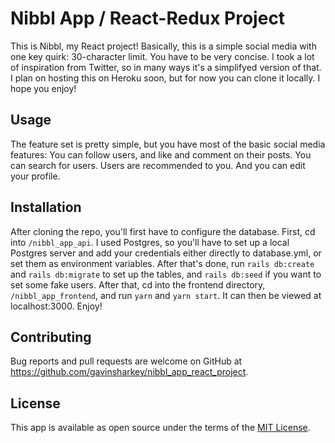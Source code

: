 # Nibbl App / React-Redux Project

This is Nibbl, my React project! Basically, this is a simple social media with one key quirk: 30-character limit. You have to be very concise. I took a lot of inspiration from Twitter, so in many ways it's a simplifyed version of that. I plan on hosting this on Heroku soon, but for now you can clone it locally. I hope you enjoy!

## Usage

The feature set is pretty simple, but you have most of the basic social media features: You can follow users, and like and comment on their posts. You can search for users. Users are recommended to you. And you can edit your profile.

## Installation

After cloning the repo, you'll first have to configure the database. First, cd into `/nibbl_app_api`. I used Postgres, so you'll have to set up a local Postgres server and add your credentials either directly to database.yml, or set them as environment variables. After that's done, run `rails db:create` and `rails db:migrate` to set up the tables, and `rails db:seed` if you want to set some fake users. After that, cd into the frontend directory, `/nibbl_app_frontend`, and run `yarn` and `yarn start`. It can then be viewed at localhost:3000. Enjoy!

## Contributing

Bug reports and pull requests are welcome on GitHub at https://github.com/gavinsharkey/nibbl_app_react_project.


## License

This app is available as open source under the terms of the [MIT License](http://opensource.org/licenses/MIT).